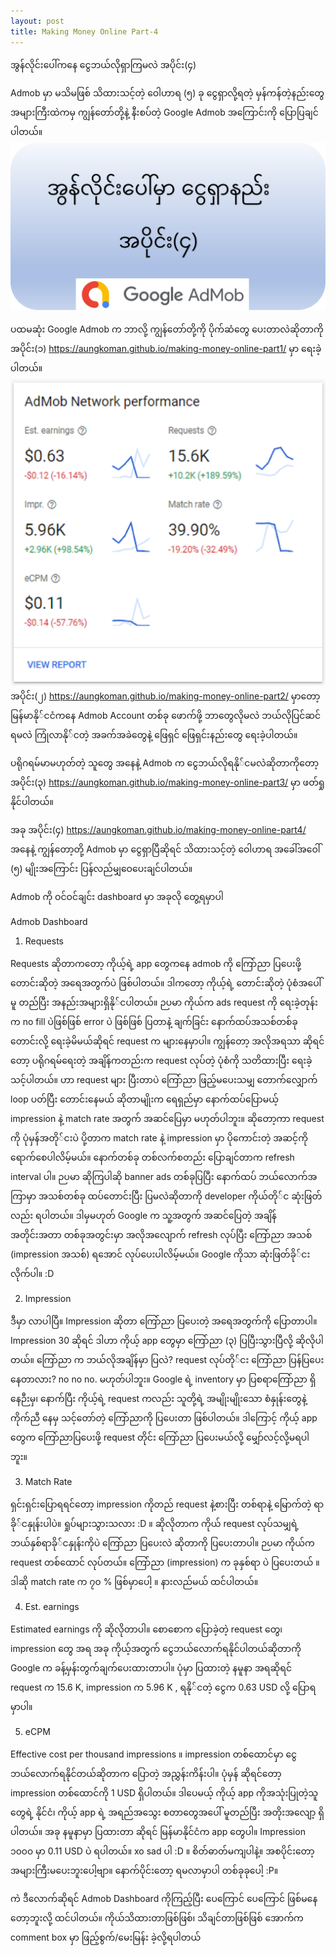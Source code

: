 ```yaml
---
layout: post
title: Making Money Online Part-4
---
```

အွန်လိုင်းပေါ်ကနေ ငွေဘယ်လိုရှာကြမလဲ အပိုင်း(၄)

Admob မှာ မသိမဖြစ် သိထားသင့်တဲ့ ‌ဝေါဟာရ (၅) ခု
‌‌ငွေရှာလို့ရတဲ့ မှန်ကန်တဲ့နည်းတွေအများကြီးထဲကမှ ကျွန်တော်တို့နဲ့ နီးစပ်တဲ့ Google Admob အကြောင်းကို ပြောပြချင်ပါတယ်။
![Photo](../images/social-preview/social-preview-making-money-part4.png)

ပထမဆုံး Google Admob က ဘာလို့ ကျွန်တော်တို့ကို ပိုက်ဆံတွေ ပေးတာလဲဆိုတာကို အပိုင်း(၁) https://aungkoman.github.io/making-money-online-part1/ မှာ ရေးခဲ့ပါတယ်။
![Photo](../images/making-money/part4/step1.png)
အပိုင်း(၂) https://aungkoman.github.io/making-money-online-part2/ မှာတော့ မြန်မာနို်ငငံကနေ Admob Account တစ်ခု ဖောက်ဖို့ ဘာတွေလိုမလဲ ဘယ်လိုပြင်ဆင်ရမလဲ ကြုံလာနို်ငတဲ့ အခက်အခဲတွေနဲ့ ဖြေရှင် ဖြေရှင်းနည်းတွေ ရေးခဲ့ပါတယ်။




ပရိုဂရမ်မာမဟုတ်တဲ့ သူတွေ အနေနဲ့ Admob က ငွေဘယ်လိုရနို်ငမလဲဆိုတာကိုတော့ အပိုင်း(၃) https://aungkoman.github.io/making-money-online-part3/ မှာ ဖတ်ရှုနိုင်ပါတယ်။


အခု အပိုင်း(၄) https://aungkoman.github.io/making-money-online-part4/ အနေနဲ့ ကျွန်တော့တို့ Admob မှာ ငွေရှာပြီဆိုရင် သိထားသင့်တဲ့ ဝေါဟာရ အခေါ်အဝေါ် (၅) မျိုးအကြောင်း ပြန်လည်မျှဝေပေးချင်ပါတယ်။


Admob ကို ဝင်ဝင်ချင်း dashboard မှာ အခုလို တွေ့ရမှာပါ




Admob Dashboard




1. Requests


Requests ဆိုတာကတော့ ကိုယ့်ရဲ့ app တွေကနေ admob ကို ကြော်ညာ ပြပေးဖို့ တောင်းဆိုတဲ့ အရေအတွက်ပဲ ဖြစ်ပါတယ်။ ဒါကတော့ ကိုယ့်ရဲ့ တောင်းဆိုတဲ့ ပုံစံအပေါ်မူ တည်ပြီး အနည်းအများရှိနို်ငပါတယ်။ ဉပမာ ကိုယ်က ads request ကို ရေးခဲ့တုန်းက no fill ပဲဖြစ်ဖြစ် error ပဲ ဖြစ်ဖြစ် ပြတာနဲ့ ချက်ခြင်း နောက်ထပ်အသစ်တစ်ခုတောင်းလို့ ရေးခဲ့မိမယ်ဆိုရင် request က များနေမှာပါ။ ကျွန်တော့ အလိုအရသာ ဆိုရင်တော့ ပရိုဂရမ်ရေးတဲ့ အချိန်ကတည်းက request လုပ်တဲ့ ပုံစံကို သတိထားပြီး ရေးခဲ့သင့်ပါတယ်။ ဟာ request များ ပြီးတာပဲ ကြော်ညာ ဖြည့်မပေးသမျှ တောက်လျှောက် loop ပတ်ပြီး တောင်းနေမယ် ဆိုတာမျိုးက ရေရှည်မှာ နောက်ထပ်ပြောမယ့် impression နဲ့ match rate အတွက် အဆင်ပြေမှာ မဟုတ်ပါဘူး။ ဆိုတော့ကာ request ကို ပုံမှန်အတို်ငးပဲ ပို့တာက match rate နဲ့ impression မှာ ပိုကောင်းတဲ့ အဆင့်ကို ရောက်စေပါလိမ့်မယ်။ နောက်တစ်ခု တစ်လက်စတည်း ပြောချင်တာက refresh interval ပါ။ ဉပမာ ဆိုကြပါဆို banner ads တစ်ခုပြပြီး နောက်ထပ် ဘယ်လောက်အကြာမှာ အသစ်တစ်ခု ထပ်တောင်းပြီး ပြမလဲဆိုတာကို developer ကိုယ်တို်င ဆုံးဖြတ်လည်း ရပါတယ်။ ဒါမှမဟုတ် Google က သူ့အတွက် အဆင်ပြေတဲ့ အချိန်အတိုင်းအတာ တစ်ခုအတွင်းမှာ အလိုအလျောက် refresh လုပ်ပြီး ကြော်ညာ အသစ် (impression အသစ်) ရအောင် လုပ်ပေးပါလိမ့်မယ်။ Google ကိုသာ ဆုံးဖြတ်ခို်ငးလိုက်ပါ။ :D




2. Impression


ဒီမှာ လာပါပြီ။ Impression ဆိုတာ ကြော်ညာ ပြပေးတဲ့ အရေအတွက်ကို ပြောတာပါ။ Impression 30 ဆိုရင် ဒါဟာ ကိုယ့် app တွေမှာ ကြော်ညာ (၃) ပြပြီးသွားပြီလို့ ဆိုလိုပါတယ်။ ကြော်ညာ က ဘယ်လိုအချိန်မှာ ပြလဲ? request လုပ်တို်ငး ကြော်ညာ ပြန်ပြပေးနေတာလား? no no no. မဟုတ်ပါဘူး။ Google ရဲ့ inventory မှာ ပြစရာကြော်ညာ ရှိနေဉီးမှ၊ နောက်ပြီး ကိုယ့်ရဲ့ request ကလည်း သူတို့ရဲ့ အမျိုးမျိုးသော စံနှုန်းတွေနဲ့ ကိုက်ညီ နေမှ သင့်တော်တဲ့ ကြော်ညာကို ပြပေးတာ ဖြစ်ပါတယ်။ ဒါကြောင့် ကိုယ့် app တွေက ကြော်ညာပြပေးဖို့ request တိုင်း ကြော်ညာ ပြပေးမယ်လို့ မျှော်လင့်လို့မရပါဘူး။




3. Match Rate


ရှင်းရှင်းပြောရရင်တော့ impression ကိုတည် request နဲ့စားပြီး တစ်ရာနဲ့ မြောက်တဲ့ ရာခို်ငနှုန်းပါပဲ။ ရှုပ်များသွားသလား :D ။ ဆိုလိုတာက ကိုယ် request လုပ်သမျှရဲ့ ဘယ်နှစ်ရာခို်ငနှုန်းကိုပဲ ကြော်ညာ ပြပေးလဲ ဆိုတာကို ပြပေးတာပါ။ ဉပမာ ကိုယ်က request တစ်ထောင် လုပ်တယ်။ ကြော်ညာ (impression) က ခုနှစ်ရာ ပဲ ပြပေးတယ် ။ ဒါဆို match rate က ၇၀ % ဖြစ်မှာပေါ့ ။ နားလည်မယ် ထင်ပါတယ်။




4. Est. earnings


Estimated earnings ကို ဆိုလိုတာပါ။ စောစောက ပြောခဲ့တဲ့ request တွေ၊ impression တွေ အရ အခု ကိုယ့်အတွက် ငွေဘယ်လောက်ရနိုင်ပါတယ်ဆိုတာကို Google က ခန့်မှန်းတွက်ချက်ပေးထားတာပါ။ ပုံမှာ ပြထားတဲ့ နမူနာ အရဆိုရင် request က 15.6 K, impression က 5.96 K , ရနို်ငတဲ့ ငွေက 0.63 USD လို့ ပြောရမှာပါ။




5. eCPM


Effective cost per thousand impressions ။ impression တစ်ထောင်မှာ ငွေဘယ်လောက်ရနိုင်တယ်ဆိုတာက ပြောတဲ့ အညွှန်းကိန်းပါ။ ပုံမှန် ဆိုရင်တော့ impression တစ်ထောင်ကို 1 USD ရှိပါတယ်။ ဒါပေမယ့် ကိုယ့် app ကိုအသုံးပြုတဲ့သူတွေရဲ့ နိုင်ငံ၊ ကိုယ့် app ရဲ့ အရည်အသွေး စတာတွေအပေါ် မူတည်ပြီး အတိုးအလျော့ ရှိပါတယ်။ အခု နမူနာမှာ ပြထားတာ ဆိုရင် မြန်မာနိုင်ငံက app တွေပါ။ Impression ၁၀၀၀ မှာ 0.11 USD ပဲ ရပါတယ်။ xo sad ပါ :D ။ စိတ်ဓာတ်မကျပါနဲ့။ အစပိုင်းတော့ အများကြီးမပေးဘူးပေါ့ဗျာ။ နောက်ပိုင်းတော့ ရမလာမှာပါ တစ်ခုခုပေါ့ :P။




ကဲ ဒီလောက်ဆိုရင် Admob Dashboard ကိုကြည့်ပြီး ပေကြောင် ပေကြောင် ဖြစ်မနေတော့ဘူးလို့ ထင်ပါတယ်။ ကိုယ်သိထားတာဖြစ်ဖြစ်၊ သိချင်တာဖြစ်ဖြစ် အောက်က comment box မှာ ဖြည့်စွက်/မေးမြန်း ခဲ့လို့ရပါတယ်